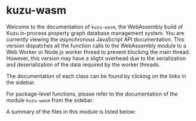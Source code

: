 # kuzu-wasm
Welcome to the documentation of `kuzu-wasm`, the WebAssembly build of Kuzu in-process property graph database management system. 
You are currently viewing the *asynchronous* JavaScript API documentation. 
This version dispatches all the function calls to the WebAssembly module to a Web Worker or Node.js worker thread to prevent blocking the main thread. However, this version may have a slight overhead due to the serialization and deserialization of the data required by the worker threads. 

The documentation of each class can be found by clicking on the links in the sidebar.

For package-level functions, please refer to the documentation of the module `kuzu-wasm` from the sidebar.

A summary of the files in this module is listed below: